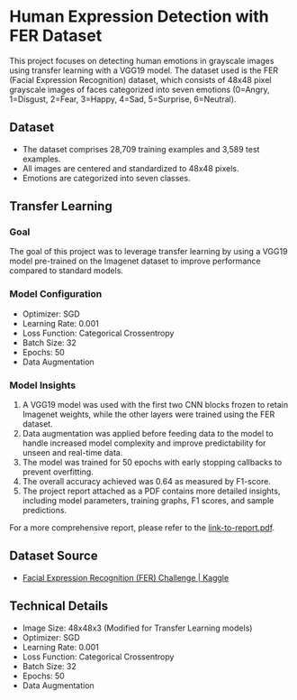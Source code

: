 # Human Expression Detection with FER Dataset

This project focuses on detecting human emotions in grayscale images using transfer learning with a VGG19 model. The dataset used is the FER (Facial Expression Recognition) dataset, which consists of 48x48 pixel grayscale images of faces categorized into seven emotions (0=Angry, 1=Disgust, 2=Fear, 3=Happy, 4=Sad, 5=Surprise, 6=Neutral).

## Dataset

- The dataset comprises 28,709 training examples and 3,589 test examples.
- All images are centered and standardized to 48x48 pixels.
- Emotions are categorized into seven classes.


## Transfer Learning

### Goal

The goal of this project was to leverage transfer learning by using a VGG19 model pre-trained on the Imagenet dataset to improve performance compared to standard models.

### Model Configuration

- Optimizer: SGD
- Learning Rate: 0.001
- Loss Function: Categorical Crossentropy
- Batch Size: 32
- Epochs: 50
- Data Augmentation

### Model Insights

1. A VGG19 model was used with the first two CNN blocks frozen to retain Imagenet weights, while the other layers were trained using the FER dataset.
2. Data augmentation was applied before feeding data to the model to handle increased model complexity and improve predictability for unseen and real-time data.
3. The model was trained for 50 epochs with early stopping callbacks to prevent overfitting.
4. The overall accuracy achieved was 0.64 as measured by F1-score.
5. The project report attached as a PDF contains more detailed insights, including model parameters, training graphs, F1 scores, and sample predictions.

For a more comprehensive report, please refer to the [link-to-report.pdf](https://github.com/Soham7777/Human-Emotion-Detection-Transfer-Learning/blob/main/Report.pdf).

## Dataset Source

- [Facial Expression Recognition (FER) Challenge | Kaggle](https://www.kaggle.com/c/challenges-in-representation-learning-facial-expression-recognition-challenge/data)

## Technical Details

- Image Size: 48x48x3 (Modified for Transfer Learning models)
- Optimizer: SGD
- Learning Rate: 0.001
- Loss Function: Categorical Crossentropy
- Batch Size: 32
- Epochs: 50
- Data Augmentation

